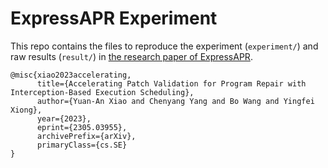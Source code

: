 # ExpressAPR Experiment

This repo contains the files to reproduce the experiment (`experiment/`) and raw results (`result/`) in [the research paper of ExpressAPR](https://arxiv.org/abs/2305.03955).



```
@misc{xiao2023accelerating,
      title={Accelerating Patch Validation for Program Repair with Interception-Based Execution Scheduling}, 
      author={Yuan-An Xiao and Chenyang Yang and Bo Wang and Yingfei Xiong},
      year={2023},
      eprint={2305.03955},
      archivePrefix={arXiv},
      primaryClass={cs.SE}
}
```


